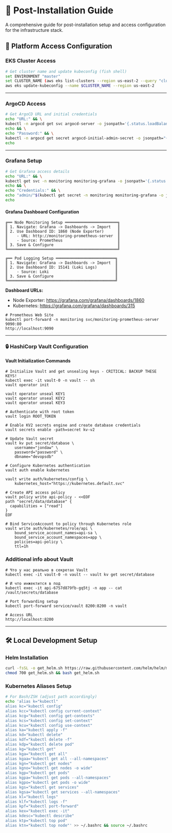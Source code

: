 # 🚀 Post-Installation Guide

A comprehensive guide for post-installation setup and access configuration for the infrastructure stack.

## 🔐 Platform Access Configuration

### EKS Cluster Access
```bash
# Get cluster name and update kubeconfig (fish shell)
set ENVIRONMENT "master"
set CLUSTER_NAME (aws eks list-clusters --region us-east-2 --query "clusters[?contains(@, '$ENVIRONMENT')]|[0]" --output text)
aws eks update-kubeconfig --name $CLUSTER_NAME --region us-east-2
```

---

### ArgoCD Access

```bash
# Get ArgoCD URL and initial credentials
echo "URL:" && \
kubectl -n argocd get svc argocd-server -o jsonpath='{.status.loadBalancer.ingress[0].hostname}' && \
echo && \
echo "Password:" && \
kubectl -n argocd get secret argocd-initial-admin-secret -o jsonpath="{.data.password}" | base64 -d && \
echo
```

---

### Grafana Setup

```bash
# Get Grafana access details
echo "URL:" && \
kubectl get svc -n monitoring monitoring-grafana -o jsonpath='{.status.loadBalancer.ingress[0].hostname}' && \
echo && \
echo "Credentials:" && \
echo "admin/"$(kubectl get secret -n monitoring monitoring-grafana -o jsonpath="{.data.admin-password}" | base64 --decode) && \
echo
```

#### Grafana Dashboard Configuration


```plaintext
╔══ Node Monitoring Setup ═══════════════════════╗
║ 1. Navigate: Grafana -> Dashboards -> Import   ║
║ 2. Use Dashboard ID: 1860 (Node Exporter)      ║
║    - URL: http://monitoring-prometheus-server  ║
║    - Source: Prometheus                        ║
║ 3. Save & Configure                            ║
╚════════════════════════════════════════════════╝

╔══ Pod Logging Setup ══════════════════════════╗
║ 1. Navigate: Grafana -> Dashboards -> Import  ║
║ 2. Use Dashboard ID: 15141 (Loki Logs)        ║
║    - Source: Loki                             ║
║ 3. Save & Configure                           ║
╚═══════════════════════════════════════════════╝
```

**Dashboard URLs:**
- Node Exporter: https://grafana.com/grafana/dashboards/1860
- Kubernetes: https://grafana.com/grafana/dashboards/315

```shell
# Prometheus Web Site
kubectl port-forward -n monitoring svc/monitoring-prometheus-server 9090:80
http://localhost:9090
```

---

### 🔒 HashiCorp Vault Configuration

#### Vault Initialization Commands

```shell
# Initialize Vault and get unsealing keys - CRITICAL: BACKUP THESE KEYS!
kubectl exec -it vault-0 -n vault -- sh
vault operator init

vault operator unseal KEY1
vault operator unseal KEY2
vault operator unseal KEY3

# Authenticate with root token
vault login ROOT_TOKEN

# Enable KV2 secrets engine and create database credentials
vault secrets enable -path=secret kv-v2

# Update Vault secret
vault kv put secret/database \
    username="jondaw" \
    password="password" \
    dbname="devopsdb"

# Configure Kubernetes authentication
vault auth enable kubernetes

vault write auth/kubernetes/config \
    kubernetes_host="https://kubernetes.default.svc"

# Create API access policy
vault policy write api-policy - <<EOF
path "secret/data/database" {
  capabilities = ["read"]
}
EOF

# Bind ServiceAccount to policy through Kubernetes role
vault write auth/kubernetes/role/api \
    bound_service_account_names=api-sa \
    bound_service_account_namespaces=app \
    policies=api-policy \
    ttl=1h
```

### Additional info about Vault

```shell
# Что у нас реально в секретах Vault
kubectl exec -it vault-0 -n vault -- vault kv get secret/database

# И что инжектится в под
kubectl exec -it api-6757d879fb-gq5tj -n app -- cat /vault/secrets/database

# Port forwarding setup
kubectl port-forward service/vault 8200:8200 -n vault

# Access URL
http://localhost:8200
```

---

## 🛠️ Local Development Setup

### Helm Installation
```bash
curl -fsSL -o get_helm.sh https://raw.githubusercontent.com/helm/helm/main/scripts/get-helm-3
chmod 700 get_helm.sh && bash get_helm.sh
```

### Kubernetes Aliases Setup
```bash
# For Bash/ZSH (adjust path accordingly)
echo 'alias k="kubectl"
alias kc="kubectl config"
alias kcc="kubectl config current-context"
alias kcg="kubectl config get-contexts"
alias kcs="kubectl config set-context"
alias kcu="kubectl config use-context"
alias ka="kubectl apply -f"
alias kd="kubectl delete"
alias kdf="kubectl delete -f"
alias kdp="kubectl delete pod"
alias kg="kubectl get"
alias kga="kubectl get all"
alias kgaa="kubectl get all --all-namespaces"
alias kgn="kubectl get nodes"
alias kgno="kubectl get nodes -o wide"
alias kgp="kubectl get pods"
alias kgpa="kubectl get pods --all-namespaces"
alias kgpo="kubectl get pods -o wide"
alias kgs="kubectl get services"
alias kgsa="kubectl get services --all-namespaces"
alias kl="kubectl logs"
alias klf="kubectl logs -f"
alias kpf="kubectl port-forward"
alias kex="kubectl exec -it"
alias kdesc="kubectl describe"
alias ktp="kubectl top pod"
alias ktn="kubectl top node"' >> ~/.bashrc && source ~/.bashrc
```
